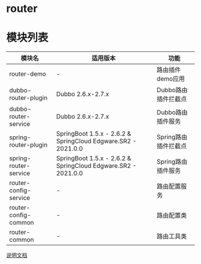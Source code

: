 # router

# 模块列表

|模块名|适用版本|功能|
|---|---|---|
|router-demo|-|路由插件demo应用|
|dubbo-router-plugin|Dubbo 2.6.x-2.7.x|Dubbo路由插件拦截点|
|dubbo-router-service|Dubbo 2.6.x-2.7.x|Dubbo路由插件服务|
|spring-router-plugin|SpringBoot 1.5.x - 2.6.2 & SpringCloud Edgware.SR2 - 2021.0.0|Spring路由插件拦截点|
|spring-router-service|SpringBoot 1.5.x - 2.6.2 & SpringCloud Edgware.SR2 - 2021.0.0|Spring路由插件服务|
|router-config-service|-|路由配置服务|
|router-config-common|-|路由配置类|
|router-common|-|路由工具类|

[说明文档](../../docs/user-guide/router/document.md)